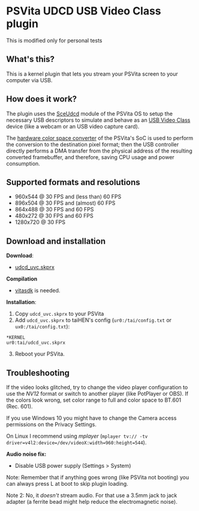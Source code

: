 # PSVita UDCD USB Video Class plugin

This is modified only for personal tests

## What's this?

This is a kernel plugin that lets you stream your PSVita screen to your computer via USB.

## How does it work?

The plugin uses the [SceUdcd](https://wiki.henkaku.xyz/vita/SceUdcd) module of the PSVita OS to setup
the necessary USB descriptors to simulate and behave as an [USB Video Class](https://en.wikipedia.org/wiki/USB_video_device_class) device (like a webcam or an USB video capture card).

The [hardware color space converter](https://wiki.henkaku.xyz/vita/IFTU_Registers) of the PSVita's SoC is used to perform the conversion to the destination pixel format; then the USB
controller directly performs a DMA transfer from the physical address of the resulting converted framebuffer, and therefore, saving CPU usage and power consumption.

## Supported formats and resolutions

* 960x544 @ 30 FPS and (less than) 60 FPS
* 896x504 @ 30 FPS and (almost) 60 FPS
* 864x488 @ 30 FPS and 60 FPS
* 480x272 @ 30 FPS and 60 FPS
* 1280x720 @ 30 FPS

## Download and installation

**Download**:

* [udcd\_uvc.skprx](https://github.com/xerpi/vita-udcd-uvc/releases)

**Compilation**

* [vitasdk](https://vitasdk.org/) is needed.

**Installation**:

1. Copy `udcd_uvc.skprx` to your PSVita
2. Add `udcd_uvc.skprx` to taiHEN's config (`ur0:/tai/config.txt` or `ux0:/tai/config.txt`):
```
*KERNEL
ur0:tai/udcd_uvc.skprx
```
3. Reboot your PSVita.

## Troubleshooting

If the video looks glitched, try to change the video player configuration to use the *NV12* format or switch to another player (like PotPlayer or OBS). If the colors look wrong, set color range to full and color space to BT.601 (Rec. 601).

If you use Windows 10 you might have to change the Camera access permissions on the Privacy Settings.

On Linux I recommend using *mplayer* (`mplayer tv:// -tv driver=v4l2:device=/dev/videoX:width=960:height=544`).

**Audio noise fix:**

* Disable USB power supply (Settings > System)

Note: Remember that if anything goes wrong (like PSVita not booting) you can always press L at boot to skip plugin loading.

Note 2: No, it *doesn't* stream audio. For that use a 3.5mm jack to jack adapter (a ferrite bead might help reduce the electromagnetic noise).
